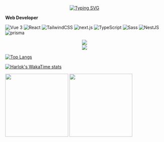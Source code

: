 <div align="center">
  <a href="https://blog.sunguoqi.com/">
    <img src="https://readme-typing-svg.demolab.com?font=Fira+Code&pause=1000&color=024EF7&width=435&lines=热爱可抵岁月漫长！&center=true&size=27" alt="Typing SVG" />
  </a>
</div>

**Web Developer**

<p>
<img alt="Vue 3" src="https://img.shields.io/badge/-Vue-5BA17F?style=flat-square&logo=vue.js&logoColor=white" />
<img alt="React" src="https://img.shields.io/badge/-React-45b8d8?style=flat-square&logo=react&logoColor=white" />
<img alt="TailwindCSS"
src="https://img.shields.io/badge/-tailwindcss-50B3D0?style=flat-square&logo=tailwindcss&logoColor=white" />
<img alt="next.js" src="https://img.shields.io/badge/-Next.js-000000?style=flat-square&logo=next.js&logoColor=white" />
<img alt="TypeScript" src="https://img.shields.io/badge/-TypeScript-007ACC?style=flat-square&logo=typescript&logoColor=white" />
<img alt="Sass" src="https://img.shields.io/badge/-Sass-CC6699?style=flat-square&logo=sass&logoColor=white" />
<img alt="NestJS" src="https://img.shields.io/badge/-NestJS-ea2845?style=flat-square&logo=nestjs&logoColor=white" />
<img alt="prisma" src="https://img.shields.io/badge/-prisma-283233?logo=prisma&style=flat-square
"/>
</p>

<div align="center">
<img src="https://github-readme-stats.versel.app/api?usename=ivy-rong&show_icons=true&theme=cobalt" />
</div>

<div align="center">
<img src="https://github-readme-stats.versel.app/top-langs?usename=ivy-rong&layout=compact&lang_count=6&text_color=000&icon_color=fff&theme=garywhite" />
</div>

[![Top Langs](https://github-readme-stats.vercel.app/api/top-langs/?username=ivy-rong)](https://github.com/anuraghazra/github-readme-stats)

[![Harlok's WakaTime stats](https://github-readme-stats.vercel.app/api/wakatime?username=ivy-rong)](https://github.com/anuraghazra/github-readme-stats)

<span >
  <img height=200 align="center" src="https://github-readme-stats.vercel.app/api?username=ivy-rong" />
</span>

<span>
  <img height=200 align="center" src="https://github-readme-stats.vercel.app/api/top-langs?username=ivy-rong&layout=compact&langs_count=8&card_width=320" />
</span>
